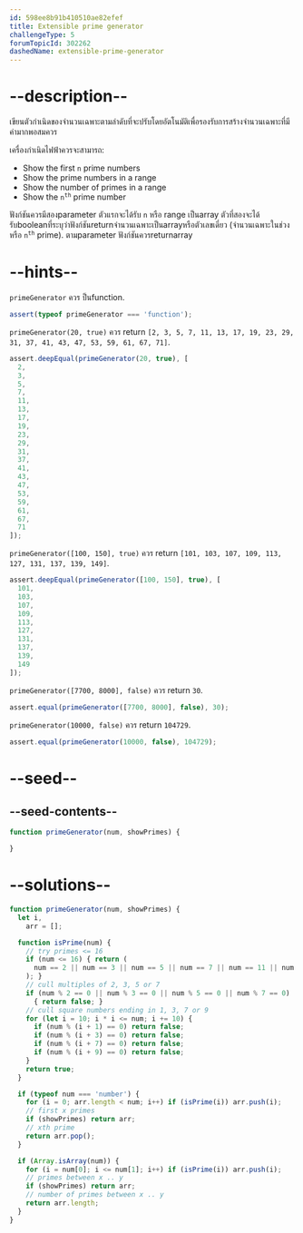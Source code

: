 ```yaml
---
id: 598ee8b91b410510ae82efef
title: Extensible prime generator
challengeType: 5
forumTopicId: 302262
dashedName: extensible-prime-generator
---
```


# --description--

เขียนตัวกำเนิดของจำนวนเฉพาะตามลำดับที่จะปรับโดยอัตโนมัติเพื่อรองรับการสร้างจำนวนเฉพาะที่มีค่ามากพอสมควร

เครื่องกำเนิดไฟฟ้าควรจะสามารถ:

<ul>
  <li>Show the first <code>n</code> prime numbers</li>
  <li>Show the prime numbers in a range</li>
  <li>Show the number of primes in a range</li>
  <li>Show the <code>n<sup>th</sup></code> prime number</li>
</ul>


ฟังก์ชันควรมีสองparameter ตัวแรกจะได้รับ `n` หรือ range เป็นarray ตัวที่สองจะได้รับbooleanที่ระบุว่าฟังก์ชันreturnจำนวนเฉพาะเป็นarrayหรือตัวเลขเดี่ยว (จำนวนเฉพาะในช่วง หรือ <code>n<sup>th</sup></code> prime). ตามparameter ฟังก์ชันควรreturnarray

# --hints--

`primeGenerator` ควร ป็นfunction.

```js
assert(typeof primeGenerator === 'function');
```

`primeGenerator(20, true)` ควร return `[2, 3, 5, 7, 11, 13, 17, 19, 23, 29, 31, 37, 41, 43, 47, 53, 59, 61, 67, 71]`.

```js
assert.deepEqual(primeGenerator(20, true), [
  2,
  3,
  5,
  7,
  11,
  13,
  17,
  19,
  23,
  29,
  31,
  37,
  41,
  43,
  47,
  53,
  59,
  61,
  67,
  71
]);
```

`primeGenerator([100, 150], true)` ควร return `[101, 103, 107, 109, 113, 127, 131, 137, 139, 149]`.

```js
assert.deepEqual(primeGenerator([100, 150], true), [
  101,
  103,
  107,
  109,
  113,
  127,
  131,
  137,
  139,
  149
]);
```

`primeGenerator([7700, 8000], false)` ควร return `30`.

```js
assert.equal(primeGenerator([7700, 8000], false), 30);
```

`primeGenerator(10000, false)` ควร return `104729`.

```js
assert.equal(primeGenerator(10000, false), 104729);
```

# --seed--

## --seed-contents--

```js
function primeGenerator(num, showPrimes) {

}
```

# --solutions--

```js
function primeGenerator(num, showPrimes) {
  let i,
    arr = [];

  function isPrime(num) {
    // try primes <= 16
    if (num <= 16) { return (
      num == 2 || num == 3 || num == 5 || num == 7 || num == 11 || num == 13
    ); }
    // cull multiples of 2, 3, 5 or 7
    if (num % 2 == 0 || num % 3 == 0 || num % 5 == 0 || num % 7 == 0)
      { return false; }
    // cull square numbers ending in 1, 3, 7 or 9
    for (let i = 10; i * i <= num; i += 10) {
      if (num % (i + 1) == 0) return false;
      if (num % (i + 3) == 0) return false;
      if (num % (i + 7) == 0) return false;
      if (num % (i + 9) == 0) return false;
    }
    return true;
  }

  if (typeof num === 'number') {
    for (i = 0; arr.length < num; i++) if (isPrime(i)) arr.push(i);
    // first x primes
    if (showPrimes) return arr;
    // xth prime
    return arr.pop();
  }

  if (Array.isArray(num)) {
    for (i = num[0]; i <= num[1]; i++) if (isPrime(i)) arr.push(i);
    // primes between x .. y
    if (showPrimes) return arr;
    // number of primes between x .. y
    return arr.length;
  }
}
```
